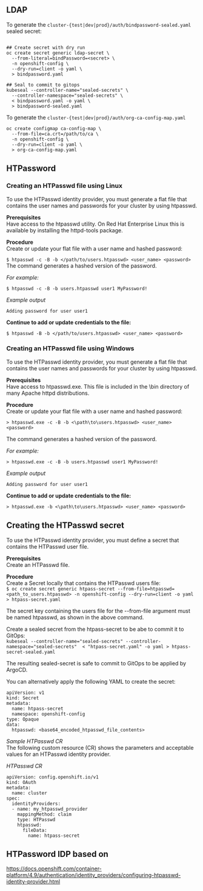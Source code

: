 ## LDAP

To generate the `cluster-{test|dev|prod}/auth/bindpassword-sealed.yaml` sealed secret:  
```commandline

## Create secret with dry run
oc create secret generic ldap-secret \
  --from-literal=bindPassword=<secret> \
  -n openshift-config \
  --dry-run=client -o yaml \
  > bindpassword.yaml

## Seal to commit to gitops
kubeseal --controller-name="sealed-secrets" \
  --controller-namespace="sealed-secrets" \
  < bindpassword.yaml -o yaml \
  > bindpassword-sealed.yaml
```

To generate the `cluster-{test|dev|prod}/auth/org-ca-config-map.yaml` 
```commandline
oc create configmap ca-config-map \
  --from-file=ca.crt=/path/to/ca \
  -n openshift-config \
  --dry-run=client -o yaml \
  > org-ca-config-map.yaml
```

## HTPassword

### Creating an HTPasswd file using Linux
To use the HTPasswd identity provider, you must generate a flat file that contains the user names and passwords for your cluster by using htpasswd.

**Prerequisites**  
Have access to the htpasswd utility. On Red Hat Enterprise Linux this is available by installing the httpd-tools package.

**Procedure**  
Create or update your flat file with a user name and hashed password:  


```$ htpasswd -c -B -b </path/to/users.htpasswd> <user_name> <password>```  
The command generates a hashed version of the password.  

*For example:*  

```$ htpasswd -c -B -b users.htpasswd user1 MyPassword!```

*Example output*    

```Adding password for user user1```

**Continue to add or update credentials to the file:**  

```$ htpasswd -B -b </path/to/users.htpasswd> <user_name> <password>```

### Creating an HTPasswd file using Windows  
To use the HTPasswd identity provider, you must generate a flat file that contains the user names and passwords for your cluster by using htpasswd.  

**Prerequisites**   
Have access to htpasswd.exe. This file is included in the \bin directory of many Apache httpd distributions.  

**Procedure**  
Create or update your flat file with a user name and hashed password:  


```> htpasswd.exe -c -B -b <\path\to\users.htpasswd> <user_name> <password>```

The command generates a hashed version of the password.  

*For example:*  


```> htpasswd.exe -c -B -b users.htpasswd user1 MyPassword!```

*Example output*  

```Adding password for user user1```

**Continue to add or update credentials to the file:**  


```> htpasswd.exe -b <\path\to\users.htpasswd> <user_name> <password>```

## Creating the HTPasswd secret  
To use the HTPasswd identity provider, you must define a secret that contains the HTPasswd user file.  

**Prerequisites**  
Create an HTPasswd file.  

**Procedure**  
Create a Secret locally that contains the HTPasswd users file:  
```$ oc create secret generic htpass-secret --from-file=htpasswd=<path_to_users.htpasswd> -n openshift-config --dry-run=client -o yaml > htpass-secret.yaml``` 


The secret key containing the users file for the --from-file argument must be named htpasswd, as shown in the above command.   

Create a sealed secret from the htpass-secret to be abe to commit it to GitOps:   
```kubeseal --controller-name="sealed-secrets" --controller-namespace="sealed-secrets"  < "htpass-secret.yaml" -o yaml > htpass-secret-sealed.yaml```

The resulting sealed-secret is safe to commit to GitOps to be applied by ArgoCD.  

You can alternatively apply the following YAML to create the secret:  
```
apiVersion: v1
kind: Secret
metadata:
  name: htpass-secret
  namespace: openshift-config
type: Opaque
data:
  htpasswd: <base64_encoded_htpasswd_file_contents>
```

*Sample HTPasswd CR*  
The following custom resource (CR) shows the parameters and acceptable values for an HTPasswd identity provider.  

*HTPasswd CR*  

```
apiVersion: config.openshift.io/v1
kind: OAuth
metadata:
  name: cluster
spec:
  identityProviders:
  - name: my_htpasswd_provider 
    mappingMethod: claim 
    type: HTPasswd
    htpasswd:
      fileData:
        name: htpass-secret 
```

## HTPassword IDP based on  
https://docs.openshift.com/container-platform/4.9/authentication/identity_providers/configuring-htpasswd-identity-provider.html    
